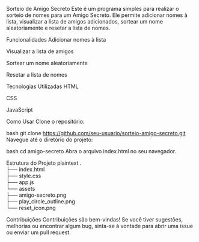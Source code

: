 Sorteio de Amigo Secreto
Este é um programa simples para realizar o sorteio de nomes para um Amigo Secreto. Ele permite adicionar nomes à lista, visualizar a lista de amigos adicionados, sortear um nome aleatoriamente e resetar a lista de nomes.

Funcionalidades
Adicionar nomes à lista

Visualizar a lista de amigos

Sortear um nome aleatoriamente

Resetar a lista de nomes

Tecnologias Utilizadas
HTML

CSS

JavaScript

Como Usar
Clone o repositório:

bash
git clone https://github.com/seu-usuario/sorteio-amigo-secreto.git
Navegue até o diretório do projeto:

bash
cd amigo-secreto
Abra o arquivo index.html no seu navegador.

Estrutura do Projeto
plaintext
.<br>
├── index.html<br>
├── style.css<br>
├── app.js<br>
└── assets<br>
    ├── amigo-secreto.png<br>
    ├── play_circle_outline.png<br>
    └── reset_icon.png<br>

Contribuições
Contribuições são bem-vindas! Se você tiver sugestões, melhorias ou encontrar algum bug, sinta-se à vontade para abrir uma issue ou enviar um pull request.
